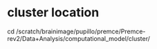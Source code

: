 # cluster location
cd /scratch/brainimage/pupillo/premce/Premce-rev2/Data+Analysis/computational_model/cluster/
